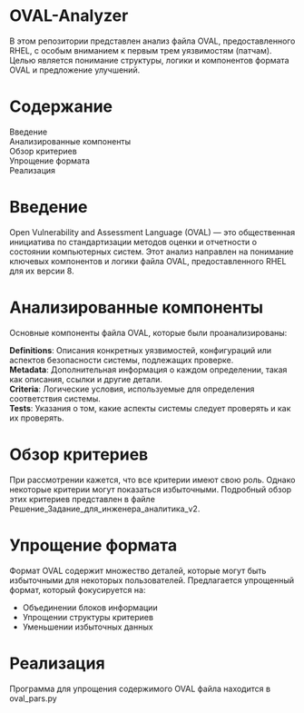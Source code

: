 # OVAL-Analyzer
В этом репозитории представлен анализ файла OVAL, предоставленного RHEL, с особым вниманием к первым трем уязвимостям (патчам). Целью является понимание структуры, логики и компонентов формата OVAL и предложение улучшений.

# Содержание
Введение  
Анализированные компоненты  
Обзор критериев  
Упрощение формата    
Реализация

# Введение
Open Vulnerability and Assessment Language (OVAL) — это общественная инициатива по стандартизации методов оценки и отчетности о состоянии компьютерных систем. Этот анализ направлен на понимание ключевых компонентов и логики файла OVAL, предоставленного RHEL для их версии 8.

# Анализированные компоненты
Основные компоненты файла OVAL, которые были проанализированы:

**Definitions**: Описания конкретных уязвимостей, конфигураций или аспектов безопасности системы, подлежащих проверке.  
**Metadata**: Дополнительная информация о каждом определении, такая как описания, ссылки и другие детали.  
**Criteria**: Логические условия, используемые для определения соответствия системы.  
**Tests**: Указания о том, какие аспекты системы следует проверять и как их проверять.  

# Обзор критериев
При рассмотрении кажется, что все критерии имеют свою роль. Однако некоторые критерии могут показаться избыточными. Подробный обзор этих критериев представлен в файле Решение_Задание_для_инженера_аналитика_v2.

# Упрощение формата
Формат OVAL содержит множество деталей, которые могут быть избыточными для некоторых пользователей. Предлагается упрощенный формат, который фокусируется на:

- Объединении блоков информации
- Упрощении структуры критериев
- Уменьшении избыточных данных

# Реализация
Программа для упрощения содержимого OVAL файла находится в oval_pars.py
  
